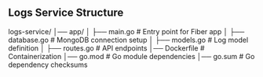 ## Logs Service Structure

logs-service/
│── app/
│   ├── main.go            # Entry point for Fiber app
│   ├── database.go        # MongoDB connection setup
│   ├── models.go          # Log model definition
│   ├── routes.go          # API endpoints
│── Dockerfile             # Containerization
│── go.mod                 # Go module dependencies
│── go.sum                 # Go dependency checksums
